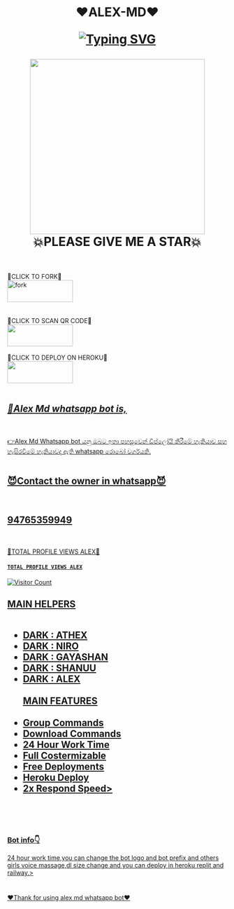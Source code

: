 <h1 align=center>❤️ALEX-MD❤️
  <br>
  
[![Typing SVG](https://readme-typing-svg.herokuapp.com?font=Arn+stylo&size=20&pause=1000&color=6DFF00&random=false&width=435&lines=ALEX-MD+MULTIDEVICE+WHATSAPP+BOT)](https://git.io/typing-svg)
<br>
</p>
<img src=https://telegra.ph/file/e26bbcbe8d448dcc13071.jpg width = 400 height=400>
<br>
<h2❤️A WHATSAPP USER BOT BY ALEX
<h3>💥PLEASE GIVE ME A STAR💥</h3>
<br>
<br>
💖CLICK TO FORK💖
<br>
<a href="https://github.com/Banukaudula/ALEX--MD/fork"><img align="center" src="https://telegra.ph/file/429289d094208891164e4.jpg" alt="fork" width=150 height=50"> </a>
<br>
<br>
<br>
💖CLICK TO SCAN QR CODE💖
<br>
<img src=https://telegra.ph/file/136320e59fff621f36034.jpg width=150 height=50>
<br>
<br>
💖CLICK TO DEPLOY ON HEROKU💖
<br>
<a href=https://dashboard.heroku.com/apps/ALEX--MD"><img src=https://telegra.ph/file/27d08fdbd17c39ecf5966.jpg width=150 height=50>
<br>
<br>
<h2><i><ins>🔺Alex Md whatsapp bot is,</i></ins></h2>
<br>
<br>
👉Alex Md Whatsapp bot යනු ඔබට ඉතා පහසුවෙන් ඩිප්ලෝයි කිරීමේ හැකියාව සහ හැසිරවීමේ හැකියාවද ඇති whatsapp රොබෝ
  වර්ගයකි.
  <br>
  <br>
  <h2>😈Contact the owner in whatsapp😈</h2>
  <br>
 <h2>94765359949</h2>

 <!--මෙහි කිසිවක් වෙනස් නොකරන්න මුල් අයිතිය DARK WINGS කණ්ඩායම සතුවේ--->
 
   <br>
   <br>
   💢TOTAL PROFILE VIEWS ALEX💢
   <br>
   
 #### ```TOTAL PROFILE VIEWS ALEX```
![Visitor Count](https://profile-counter.glitch.me/ALEX--MD/count.svg)
<br>

<h2 align=left>MAIN HELPERS
<br>
<br>
<ul>
  
   <li>DARK : ATHEX
   <li>DARK : NIRO</li>
   <li>DARK : GAYASHAN</li>
   <li>DARK : SHANUU</li>
   <li>DARK : ALEX
 <br>
 <br>
   MAIN FEATURES
   <br>
   <br>   
   <li>Group Commands
   <li>Download Commands
   <li>24 Hour Work Time
   <li>Full Costermizable
   <li>Free Deployments
   <li>Heroku Deploy
   <li>2x Respond Speed>

  </ul>
<br>
<br>
<p align=left><h3>Bot info👇</h3>
24 hour work time,you can change the bot logo and bot prefix and others
girls voice massage,dl size change and you can deploy in heroku replit 
and railway.>
<br>
<br><p align=center><h3></h3>❤️Thank for using alex md whatsapp bot❤️</h3>






   

    
    
    
    

